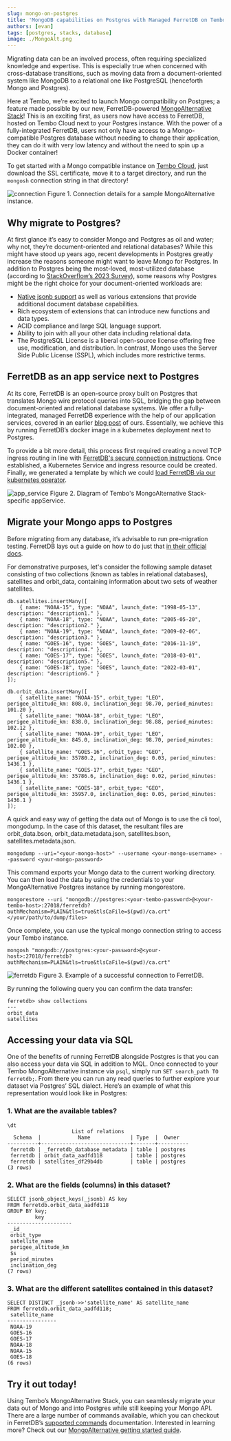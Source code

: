 ```yaml
---
slug: mongo-on-postgres
title: 'MongoDB capabilities on Postgres with Managed FerretDB on Tembo Cloud'
authors: [evan]
tags: [postgres, stacks, database]
image: ./MongoAlt.png
---
```


Migrating data can be an involved process, often requiring specialized knowledge and expertise.
This is especially true when concerned with cross-database transitions, such as moving data from a document-oriented system like MongoDB to a relational one like PostgreSQL (henceforth Mongo and Postgres).

Here at Tembo, we’re excited to launch Mongo compatibility on Postgres; a feature made possible by our new, FerretDB-powered [MongoAlternative Stack](https://tembo.io/docs/tembo-stacks/mongo-alternative)!
This is an exciting first, as users now have access to FerretDB, hosted on Tembo Cloud next to your Postgres instance.
With the power of a fully-integrated FerretDB, users not only have access to a Mongo-compatible Postgres database without needing to change their application, they can do it with very low latency and without the need to spin up a Docker container!

To get started with a Mongo compatible instance on [Tembo Cloud](https://cloud.tembo.io/), just download the SSL certificate, move it to a target directory, and run the `mongosh` connection string in that directory!

![connection](./connection.png 'connection')
Figure 1. Connection details for a sample MongoAlternative instance.

## Why migrate to Postgres?

At first glance it’s easy to consider Mongo and Postgres as oil and water; why not, they’re document-oriented and relational databases?
While this might have stood up years ago, recent developments in Postgres greatly increase the reasons someone might want to leave Mongo for Postgres.
In addition to Postgres being the most-loved, most-utilized database (according to [StackOverflow’s 2023 Survey](https://survey.stackoverflow.co/2023/#section-most-popular-technologies-databases)), some reasons why Postgres might be the right choice for your document-oriented workloads are:
- [Native jsonb support](https://www.postgresql.org/docs/current/datatype-json.html) as well as various extensions that provide additional document database capabilities.
- Rich ecosystem of extensions that can introduce new functions and data types.
- ACID compliance and large SQL language support.
- Ability to join with all your other data including relational data.
- The PostgreSQL License is a liberal open-source license offering free use, modification, and distribution. In contrast, Mongo uses the Server Side Public License (SSPL), which includes more restrictive terms.

## FerretDB as an app service next to Postgres

At its core, FerretDB is an open-source proxy built on Postgres that translates Mongo wire protocol queries into SQL, bridging the gap between document-oriented and relational database systems.
We offer a fully-integrated, managed FerretDB experience with the help of our application services, covered in an earlier [blog post](https://tembo.io/blog/tembo-operator-apps) of ours.
Essentially, we achieve this by running FerretDB’s docker image in a kubernetes deployment next to Postgres.

To provide a bit more detail, this process first required creating a novel TCP ingress routing in line with [FerretDB's secure connection instructions](https://docs.ferretdb.io/security/tls-connections/).
Once established, a Kubernetes Service and ingress resource could be created.
Finally, we generated a template by which we could [load FerretDB via our kubernetes operator](https://github.com/tembo-io/tembo/blob/main/tembo-operator/src/stacks/templates/mongo_alternative.yaml).

![app_service](./app_service.png 'app_service')
Figure 2. Diagram of Tembo's MongoAlternative Stack-specific appService.

## Migrate your Mongo apps to Postgres
Before migrating from any database, it’s advisable to run pre-migration testing.
FerretDB lays out a guide on how to do just that [in their official docs](https://docs.ferretdb.io/migration/premigration-testing/).

For demonstrative purposes, let's consider the following sample dataset consisting of two collections (known as tables in relational databases), satellites and orbit_data, containing information about two sets of weather satellites.

```
db.satellites.insertMany([
    { name: "NOAA-15", type: "NOAA", launch_date: "1998-05-13", description: "description1." },
    { name: "NOAA-18", type: "NOAA", launch_date: "2005-05-20", description: "description2." },
    { name: "NOAA-19", type: "NOAA", launch_date: "2009-02-06", description: "description3." },
    { name: "GOES-16", type: "GOES", launch_date: "2016-11-19", description: "description4." },
    { name: "GOES-17", type: "GOES", launch_date: "2018-03-01", description: "description5." },
    { name: "GOES-18", type: "GOES", launch_date: "2022-03-01", description: "description6." }
]);

db.orbit_data.insertMany([
    { satellite_name: "NOAA-15", orbit_type: "LEO", perigee_altitude_km: 808.0, inclination_deg: 98.70, period_minutes: 101.20 },
    { satellite_name: "NOAA-18", orbit_type: "LEO", perigee_altitude_km: 838.0, inclination_deg: 98.88, period_minutes: 102.12 },
    { satellite_name: "NOAA-19", orbit_type: "LEO", perigee_altitude_km: 845.0, inclination_deg: 98.70, period_minutes: 102.00 },
    { satellite_name: "GOES-16", orbit_type: "GEO", perigee_altitude_km: 35780.2, inclination_deg: 0.03, period_minutes: 1436.1 },
    { satellite_name: "GOES-17", orbit_type: "GEO", perigee_altitude_km: 35786.6, inclination_deg: 0.02, period_minutes: 1436.1 },
    { satellite_name: "GOES-18", orbit_type: "GEO", perigee_altitude_km: 35957.0, inclination_deg: 0.05, period_minutes: 1436.1 }
]);
```

A quick and easy way of getting the data out of Mongo is to use the cli tool, mongodump.
In the case of this dataset, the resultant files are orbit_data.bson, orbit_data.metadata.json, satellites.bson, satellites.metadata.json.

```
mongodump --uri="<your-mongo-host>" --username <your-mongo-username> --password <your-mongo-password>
```

This command exports your Mongo data to the current working directory.
You can then load the data by using the credentials to your MongoAlternative Postgres instance by running mongorestore.

```
mongorestore --uri "mongodb://postgres:<your-tembo-password>@<your-tembo-host>:27018/ferretdb?authMechanism=PLAIN&tls=true&tlsCaFile=$(pwd)/ca.crt" </your/path/to/dump/files>
```

Once complete, you can use the typical mongo connection string to access your Tembo instance.

```
mongosh "mongodb://postgres:<your-password>@<your-host>:27018/ferretdb?authMechanism=PLAIN&tls=true&tlsCaFile=$(pwd)/ca.crt"
```

![ferretdb](./ferretdb.png 'ferretdb')
Figure 3. Example of a successful connection to FerretDB.

By running the following query you can confirm the data transfer:

```
ferretdb> show collections
---
orbit_data
satellites
```

## Accessing your data via SQL

One of the benefits of running FerretDB alongside Postgres is that you can also access your data via SQL in addition to MQL.
Once connected to your Tembo MongoAlternative instance via `psql`, simply run `SET search_path TO ferretdb;`.
From there you can run any read queries to further explore your dataset via Postgres’ SQL dialect.
Here’s an example of what this representation would look like in Postgres:

### 1. What are the available tables?

```
\dt
                     List of relations
  Schema  |            Name             | Type  |  Owner
----------+-----------------------------+-------+----------
 ferretdb | _ferretdb_database_metadata | table | postgres
 ferretdb | orbit_data_aadfd118         | table | postgres
 ferretdb | satellites_df29b4db         | table | postgres
(3 rows)
```

### 2. What are the fields (columns) in this dataset?

```
SELECT jsonb_object_keys(_jsonb) AS key
FROM ferretdb.orbit_data_aadfd118
GROUP BY key;
         key
---------------------
 _id
 orbit_type
 satellite_name
 perigee_altitude_km
 $s
 period_minutes
 inclination_deg
(7 rows)
```

### 3. What are the different satellites contained in this dataset?

```
SELECT DISTINCT _jsonb->>'satellite_name' AS satellite_name
FROM ferretdb.orbit_data_aadfd118;
 satellite_name
----------------
 NOAA-19
 GOES-16
 GOES-17
 NOAA-18
 NOAA-15
 GOES-18
(6 rows)
```

## Try it out today!

Using Tembo’s MongoAlternative Stack, you can seamlessly migrate your data out of Mongo and into Postgres while still keeping your Mongo API.
There are a large number of commands available, which you can checkout in FerretDB’s [supported commands](https://docs.ferretdb.io/reference/supported-commands/) documentation.
Interested in learning more?
Check out our [MongoAlternative getting started guide](https://tembo.io/docs/tembo-stacks/mongo-alternative).

